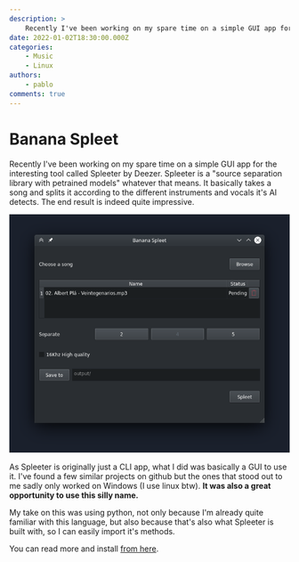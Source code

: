 ```yaml
---
description: >
    Recently I've been working on my spare time on a simple GUI app for the interesting tool called Spleeter by Deezer. Spleeter is a 'source separation library with
date: 2022-01-02T18:30:00.000Z
categories:
    - Music
    - Linux
authors:
    - pablo
comments: true
---
```


# Banana Spleet

Recently I've been working on my spare time on a simple GUI app for the interesting tool called Spleeter by Deezer. Spleeter is a "source separation library with petrained models" whatever that means. It basically takes a song and splits it according to the different instruments and vocals it's AI detects. The end result is indeed quite impressive.

<!-- more -->

![Banana Spleet's Screenshot](/assets/blog/banana-spleet/Screenshot.png)

As Spleeter is originally just a CLI app, what I did was basically a GUI to use it. I've found a few similar projects on github but the ones that stood out to me sadly only worked on Windows (I use linux btw). **It was also a great opportunity to use this silly name.**

My take on this was using python, not only because I'm already quite familiar with this language, but also because that's also what Spleeter is built with, so I can easily import it's methods.

You can read more and install [from here](https://github.com/pbl0/banana_spleet).
